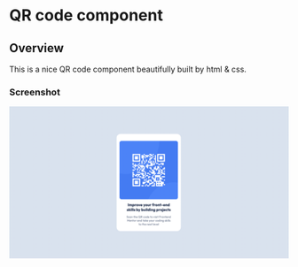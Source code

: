 # QR code component

## Overview

This is a nice QR code component beautifully built by html & css.

### Screenshot

![](./images/Screenshot.png)

